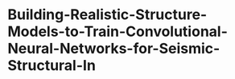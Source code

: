 # Building-Realistic-Structure-Models-to-Train-Convolutional-Neural-Networks-for-Seismic-Structural-In
